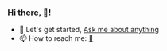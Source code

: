 
### Hi there, 👋!

<!--
**lewiskirori/lewiskirori** is a ✨ _special_ ✨ repository because its `README.md` (this file) appears on your GitHub profile.
Here are some ideas to get you started:
- 🔭 I’m currently working on ...
- 🌱 I’m currently learning ...
- 👯 I’m looking to collaborate on ...
- 🤔 I’m looking for help with ...
- 💬 Ask me about ...
- 📫 How to reach me: ...
- 😄 Pronouns: ...
- ⚡ Fun fact: ...
- ALLIED: in combination or working together with.
-         Skilled craftsmanship allied to advanced technology.
-->
- 💬 Let's get started, <a href ="mailto:amicableycot@gmail.com">Ask me about anything</a> 
- 📫 How to reach me: <a href ="mailto:amicableycot@gmail.com">:email:</a>                                                                         
